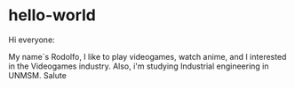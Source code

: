 # hello-world
Hi everyone:

My name´s Rodolfo, I like to play videogames, watch anime, and I interested in the 
Videogames industry.
Also, i'm studying Industrial engineering in UNMSM.
Salute
